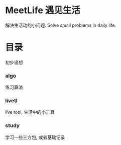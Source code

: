 # MeetLife 遇见生活
解决生活动的小问题.
Solve small problems in daily life.

# 目录
初步设想

### algo 
练习算法

### livetl
live tool, 生活中的小工具
### study
学习一些三方包, 或者基础记录